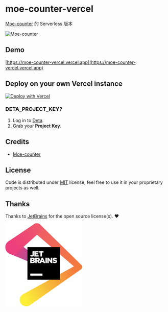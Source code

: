 # moe-counter-vercel

[Moe-counter](https://github.com/journey-ad/Moe-counter) 的 Serverless 版本

![Moe-counter](https://moe-counter-vercel.vercel.app/get/@moe-counter-vercel.github)

## Demo

[https://moe-counter-vercel.vercel.app](https://moe-counter-vercel.vercel.app)

## Deploy on your own Vercel instance

[![Deploy with Vercel](https://vercel.com/button)](https://vercel.com/new/clone?repository-url=https%3A%2F%2Fgithub.com%2FGizmoOAO%2Fmoe-counter-vercel&env=DETA_PROJECT_KEY)

### DETA_PROJECT_KEY?

1. Log in to [Deta](https://web.deta.sh/).
2. Grab your **Project Key**.

## Credits

- [Moe-counter](https://github.com/journey-ad/Moe-counter)

## License

Code is distributed under [MIT](./LICENSE) license, feel free to use it in your proprietary projects as well.

## Thanks

Thanks to [JetBrains](https://jb.gg/OpenSource) for the open source license(s). ❤️

[![JetBrains Logo](./images/jetbrains.svg)](https://jb.gg/OpenSource)

